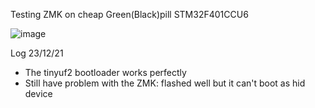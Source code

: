 
Testing ZMK on cheap Green(Black)pill STM32F401CCU6

![image](https://user-images.githubusercontent.com/95753855/147224400-07c82a33-d80b-4757-b311-69117fd78a8d.png)

Log 23/12/21
- The tinyuf2 bootloader works perfectly
- Still have problem with the ZMK: flashed well but it can't boot as hid device
